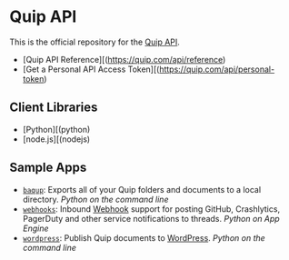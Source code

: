 Quip API
========

This is the official repository for the [Quip API](https://quip.com/api/).

* [Quip API Reference][(https://quip.com/api/reference)
* [Get a Personal API Access Token][(https://quip.com/api/personal-token)

## Client Libraries

* [Python][(python)
* [node.js][(nodejs)

## Sample Apps

* [`baqup`](samples/baqup): Exports all of your Quip folders and documents to a local directory. _Python on the command line_
* [`webhooks`](samples/webhooks): Inbound [Webhook](http://en.wikipedia.org/wiki/Webhook) support for posting GitHub, Crashlytics, PagerDuty and other service notifications to threads. _Python on App Engine_
* [`wordpress`](samples/wordpress): Publish Quip documents to [WordPress](http://wordpress.org/). _Python on the command line_
